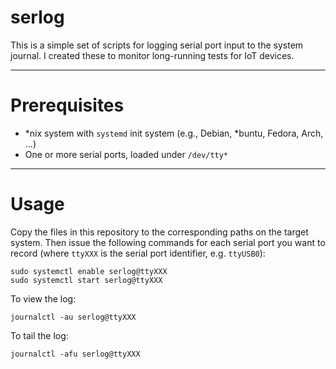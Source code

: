 # serlog
This is a simple set of scripts for logging serial port input to the system journal. I created these to monitor long-running tests for IoT devices.

---
# Prerequisites
* *nix system with `systemd` init system (e.g., Debian, *buntu, Fedora, Arch, ...)
* One or more serial ports, loaded under `/dev/tty*`
---
# Usage
Copy the files in this repository to the corresponding paths on the target system. Then issue the following commands for each serial port you want to record (where `ttyXXX` is the serial port identifier, e.g. `ttyUSB0`):

    sudo systemctl enable serlog@ttyXXX
    sudo systemctl start serlog@ttyXXX

To view the log:

    journalctl -au serlog@ttyXXX

To tail the log:

    journalctl -afu serlog@ttyXXX
